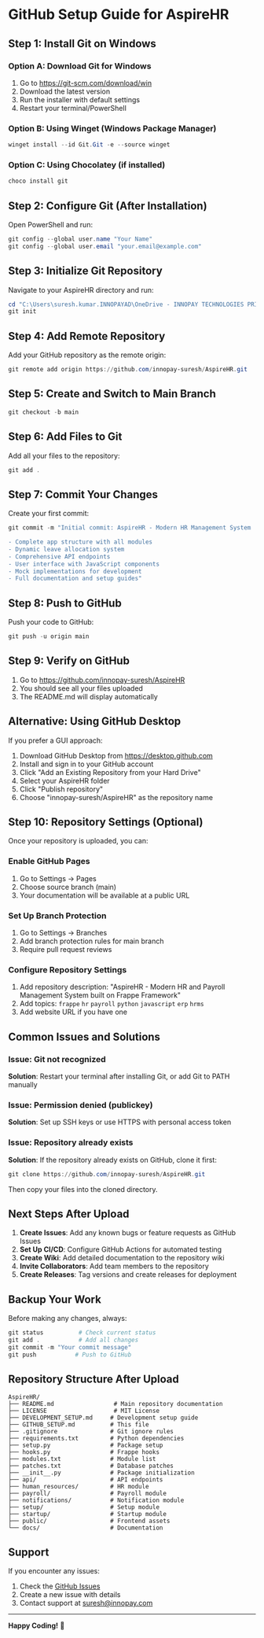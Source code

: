 # GitHub Setup Guide for AspireHR

## Step 1: Install Git on Windows

### Option A: Download Git for Windows
1. Go to https://git-scm.com/download/win
2. Download the latest version
3. Run the installer with default settings
4. Restart your terminal/PowerShell

### Option B: Using Winget (Windows Package Manager)
```powershell
winget install --id Git.Git -e --source winget
```

### Option C: Using Chocolatey (if installed)
```powershell
choco install git
```

## Step 2: Configure Git (After Installation)

Open PowerShell and run:
```powershell
git config --global user.name "Your Name"
git config --global user.email "your.email@example.com"
```

## Step 3: Initialize Git Repository

Navigate to your AspireHR directory and run:
```powershell
cd "C:\Users\suresh.kumar.INNOPAYAD\OneDrive - INNOPAY TECHNOLOGIES PRIVATE LIMITED\Documents\GitHub\hrms\aspirehr"
git init
```

## Step 4: Add Remote Repository

Add your GitHub repository as the remote origin:
```powershell
git remote add origin https://github.com/innopay-suresh/AspireHR.git
```

## Step 5: Create and Switch to Main Branch

```powershell
git checkout -b main
```

## Step 6: Add Files to Git

Add all your files to the repository:
```powershell
git add .
```

## Step 7: Commit Your Changes

Create your first commit:
```powershell
git commit -m "Initial commit: AspireHR - Modern HR Management System

- Complete app structure with all modules
- Dynamic leave allocation system
- Comprehensive API endpoints
- User interface with JavaScript components
- Mock implementations for development
- Full documentation and setup guides"
```

## Step 8: Push to GitHub

Push your code to GitHub:
```powershell
git push -u origin main
```

## Step 9: Verify on GitHub

1. Go to https://github.com/innopay-suresh/AspireHR
2. You should see all your files uploaded
3. The README.md will display automatically

## Alternative: Using GitHub Desktop

If you prefer a GUI approach:

1. Download GitHub Desktop from https://desktop.github.com
2. Install and sign in to your GitHub account
3. Click "Add an Existing Repository from your Hard Drive"
4. Select your AspireHR folder
5. Click "Publish repository"
6. Choose "innopay-suresh/AspireHR" as the repository name

## Step 10: Repository Settings (Optional)

Once your repository is uploaded, you can:

### Enable GitHub Pages
1. Go to Settings → Pages
2. Choose source branch (main)
3. Your documentation will be available at a public URL

### Set Up Branch Protection
1. Go to Settings → Branches
2. Add branch protection rules for main branch
3. Require pull request reviews

### Configure Repository Settings
1. Add repository description: "AspireHR - Modern HR and Payroll Management System built on Frappe Framework"
2. Add topics: `frappe` `hr` `payroll` `python` `javascript` `erp` `hrms`
3. Add website URL if you have one

## Common Issues and Solutions

### Issue: Git not recognized
**Solution**: Restart your terminal after installing Git, or add Git to PATH manually

### Issue: Permission denied (publickey)
**Solution**: Set up SSH keys or use HTTPS with personal access token

### Issue: Repository already exists
**Solution**: If the repository already exists on GitHub, clone it first:
```powershell
git clone https://github.com/innopay-suresh/AspireHR.git
```
Then copy your files into the cloned directory.

## Next Steps After Upload

1. **Create Issues**: Add any known bugs or feature requests as GitHub Issues
2. **Set Up CI/CD**: Configure GitHub Actions for automated testing
3. **Create Wiki**: Add detailed documentation to the repository wiki
4. **Invite Collaborators**: Add team members to the repository
5. **Create Releases**: Tag versions and create releases for deployment

## Backup Your Work

Before making any changes, always:
```powershell
git status          # Check current status
git add .           # Add all changes
git commit -m "Your commit message"
git push           # Push to GitHub
```

## Repository Structure After Upload

```
AspireHR/
├── README.md                 # Main repository documentation
├── LICENSE                   # MIT License
├── DEVELOPMENT_SETUP.md     # Development setup guide
├── GITHUB_SETUP.md          # This file
├── .gitignore               # Git ignore rules
├── requirements.txt         # Python dependencies
├── setup.py                 # Package setup
├── hooks.py                 # Frappe hooks
├── modules.txt              # Module list
├── patches.txt              # Database patches
├── __init__.py              # Package initialization
├── api/                     # API endpoints
├── human_resources/         # HR module
├── payroll/                 # Payroll module
├── notifications/           # Notification module
├── setup/                   # Setup module
├── startup/                 # Startup module
├── public/                  # Frontend assets
└── docs/                    # Documentation
```

## Support

If you encounter any issues:
1. Check the [GitHub Issues](https://github.com/innopay-suresh/AspireHR/issues)
2. Create a new issue with details
3. Contact support at suresh@innopay.com

---

**Happy Coding!** 🚀
